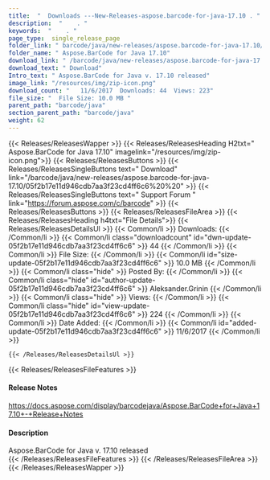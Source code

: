 ```yaml
---
title:  "  Downloads ---New-Releases-aspose.barcode-for-java-17.10 . " 
description:  "    . " 
keywords:  "    . " 
page_type:  single_release_page
folder_link: " barcode/java/new-releases/aspose.barcode-for-java-17.10/"
folder_name: " Aspose.BarCode for Java 17.10"
download_link: " /barcode/java/new-releases/aspose.barcode-for-java-17.10/05f2b17e11d946cdb7aa3f23cd4ff6c6"
download_text: " Download"
Intro_text: " Aspose.BarCode for Java v. 17.10 released"
image_link: "/resources/img/zip-icon.png"
download_count: "   11/6/2017  Downloads: 44  Views: 223"
file_size: "  File Size: 10.0 MB "
parent_path: "barcode/java"
section_parent_path: "barcode/java"
weight: 62 
---
```


{{< Releases/ReleasesWapper >}}
  {{< Releases/ReleasesHeading H2txt=" Aspose.BarCode for Java 17.10" imagelink="/resources/img/zip-icon.png">}}
  {{< Releases/ReleasesButtons >}}
    {{< Releases/ReleasesSingleButtons text=" Download" link="/barcode/java/new-releases/aspose.barcode-for-java-17.10/05f2b17e11d946cdb7aa3f23cd4ff6c6%20%20" >}}
    {{< Releases/ReleasesSingleButtons text=" Support Forum " link="https://forum.aspose.com/c/barcode" >}}
  {{< Releases/ReleasesButtons >}}
  {{< Releases/ReleasesFileArea >}}
    {{< Releases/ReleasesHeading h4txt="File Details">}}
    {{< Releases/ReleasesDetailsUl >}}
            {{< Common/li  >}} Downloads: {{< /Common/li >}} 
      {{< Common/li class="downloadcount" id="dwn-update-05f2b17e11d946cdb7aa3f23cd4ff6c6" >}} 44 {{< /Common/li >}} 
      {{< Common/li  >}} File Size: {{< /Common/li >}} 
      {{< Common/li id="size-update-05f2b17e11d946cdb7aa3f23cd4ff6c6" >}} 10.0 MB {{< /Common/li >}} 
      {{< Common/li  class="hide" >}} Posted By: {{< /Common/li >}} 
      {{< Common/li class="hide" id="author-update-05f2b17e11d946cdb7aa3f23cd4ff6c6" >}} Aleksander.Grinin {{< /Common/li >}} 
      {{< Common/li class="hide"  >}} Views: {{< /Common/li >}} 
      {{< Common/li class="hide" id="view-update-05f2b17e11d946cdb7aa3f23cd4ff6c6" >}} 224 {{< /Common/li >}} 
      {{< Common/li  >}} Date Added: {{< /Common/li >}} 
      {{< Common/li id="added-update-05f2b17e11d946cdb7aa3f23cd4ff6c6" >}} 11/6/2017 {{< /Common/li >}} 

    {{< /Releases/ReleasesDetailsUl >}}

  {{< Releases/ReleasesFileFeatures >}}
      <h4>Release Notes</h4><div><a href="https://docs.aspose.com/display/barcodejava/Aspose.BarCode+for+Java+17.10+-+Release+Notes">https://docs.aspose.com/display/barcodejava/Aspose.BarCode+for+Java+17.10+-+Release+Notes</a></div><h4>Description</h4><div class="HTMLDescription">Aspose.BarCode for Java v. 17.10 released</div>
  {{< /Releases/ReleasesFileFeatures >}}
 {{< /Releases/ReleasesFileArea >}}
{{< /Releases/ReleasesWapper >}}


